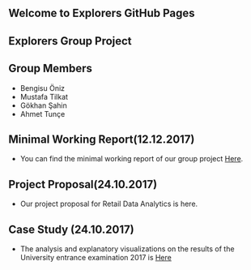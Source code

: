 ## Welcome to Explorers GitHub Pages

## Explorers Group Project

## Group Members
+ Bengisu Öniz
+ Mustafa Tilkat
+ Gökhan Şahin
+ Ahmet Tunçe

## Minimal Working Report(12.12.2017)
+ You can find the minimal working report of our group project [Here](files/Retail_Data_Analytics.html).

## Project Proposal(24.10.2017)
+ Our project proposal for Retail Data Analytics is here.

## Case Study (24.10.2017)
+ The analysis and explanatory visualizations on the results of the University entrance examination 2017 is [Here](files/OSYM_DATA_EXAMINATION.html)
